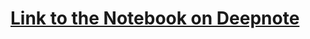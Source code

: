 # [Link to the Notebook on Deepnote](https://deepnote.com/@waleed-abdulla/ParchandPoseyDataAnalytics-Cim_d6oYTlSZ9GyIjjfnSA)

